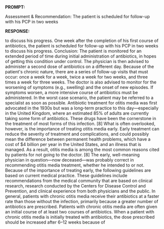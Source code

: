 **PROMPT:**

Assessment & Recommendation:  The patient is scheduled for follow-up with his PCP in two weeks

**RESPONSE:**

  to discuss his progress.  One week after the completion of his first course of antibiotics, the patient is scheduled for follow-up with his PCP in two weeks to discuss his progress.  Conclusion:  The patient is monitored for an extended period of time during initial administration of antibiotics, in hopes of getting this condition under control. The physician is then advised to administer a second dose of antibiotics on a different day. Because of the patient's chronic nature, there are a series of follow-up visits that must occur: once a week for a week, twice a week for two weeks, and three times a week for three weeks. The doctor is also advised to monitor for the worsening of symptoms (e.g., swelling) and the onset of new episodes. If symptoms worsen, a more intensive course of antibiotics must be administered. In the worst case scenario, the patient may be referred to a specialist as soon as possible.  Antibiotic treatment for otitis media was first advocated in the 1930s but was a long-term practice to this day—especially in the United Kingdom, where an estimated 85% of adults are currently taking some form of antibiotics. These drugs have been the cornerstone in the treatment of most forms of this infection. [8]  What is often overlooked, however, is the importance of treating otitis media early. Early treatment can reduce the severity of treatment and complications, and could possibly mean the difference between permanent health problems, which have a cost of $4 billion per year in the United States, and an illness that is managed. As a result, otitis media is among the most common reasons cited by patients for not going to the doctor. [8]  The early, well-meaning physician in question—now deceased—was probably correct in recommending otitis media treatment, whether he intended to or not. Because of the importance of treating early, the following guidelines are based on current medical practice. These guidelines include recommendations from the medical community that are based on clinical research, research conducted by the Centers for Disease Control and Prevention, and clinical experience from both physicians and the public.  In general, patients with chronic otitis media receive their antibiotics at a faster rate than those without the infection, primarily because a greater number of antibiotics are prescribed. Patients with chronic otitis media are often given an initial course of at least two courses of antibiotics. When a patient with chronic otitis media is initially treated with antibiotics, the dose prescribed should be increased after 6–12 weeks because of